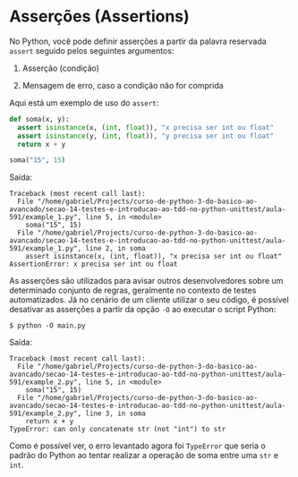 # Asserções (Assertions)

No Python, você pode definir asserções a partir da palavra reservada `assert` seguido pelos seguintes argumentos:

1. Asserção (condição)

2. Mensagem de erro, caso a condição não for comprida

Aqui está um exemplo de uso do `assert`:

```python
def soma(x, y):
  assert isinstance(x, (int, float)), "x precisa ser int ou float"
  assert isinstance(y, (int, float)), "y precisa ser int ou float"
  return x + y

soma("15", 15)
```

Saída:

```console
Traceback (most recent call last):
  File "/home/gabriel/Projects/curso-de-python-3-do-basico-ao-avancado/secao-14-testes-e-introducao-ao-tdd-no-python-unittest/aula-591/example_1.py", line 5, in <module>
    soma("15", 15)
  File "/home/gabriel/Projects/curso-de-python-3-do-basico-ao-avancado/secao-14-testes-e-introducao-ao-tdd-no-python-unittest/aula-591/example_1.py", line 2, in soma
    assert isinstance(x, (int, float)), "x precisa ser int ou float"
AssertionError: x precisa ser int ou float
```

As asserções são utilizados para avisar outros desenvolvedores sobre um determinado conjunto de regras, geralmente no contexto de testes automatizados. Já no cenário de um cliente utilizar o seu código, é possível desativar as asserções a partir da opção `-O` ao executar o script Python:

```console
$ python -O main.py
```

Saída:

```console
Traceback (most recent call last):
  File "/home/gabriel/Projects/curso-de-python-3-do-basico-ao-avancado/secao-14-testes-e-introducao-ao-tdd-no-python-unittest/aula-591/example_2.py", line 5, in <module>
    soma("15", 15)
  File "/home/gabriel/Projects/curso-de-python-3-do-basico-ao-avancado/secao-14-testes-e-introducao-ao-tdd-no-python-unittest/aula-591/example_2.py", line 3, in soma
    return x + y
TypeError: can only concatenate str (not "int") to str
```

Como é possível ver, o erro levantado agora foi `TypeError` que seria o padrão do Python ao tentar realizar a operação de soma entre uma `str` e `int`.